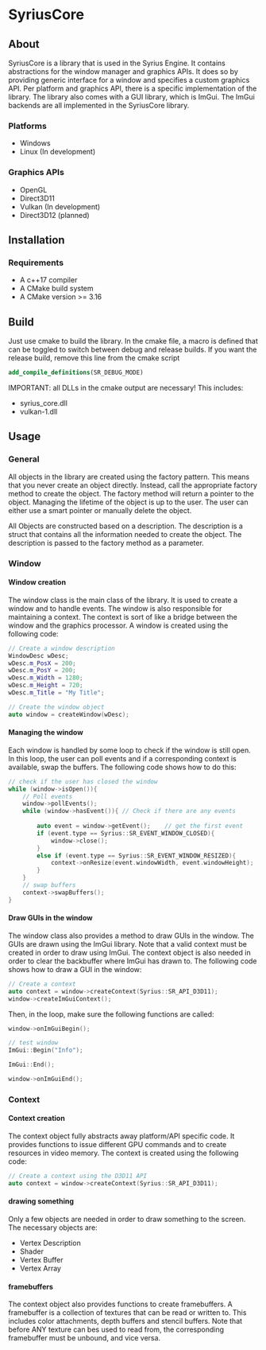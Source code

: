 # SyriusCore
## About
SyriusCore is a library that is used in the Syrius Engine. It contains abstractions for the window manager and graphics
APIs. It does so by providing generic interface for a window and specifies a custom graphics API. Per platform and 
graphics API, there is a specific implementation of the library. The library also comes with a GUI library, which is
ImGui. The ImGui backends are all implemented in the SyriusCore library. 

### Platforms
* Windows
* Linux (In development)

### Graphics APIs
* OpenGL
* Direct3D11
* Vulkan (In development)
* Direct3D12 (planned)

## Installation
### Requirements
* A c++17 compiler
* A CMake build system
* A CMake version >= 3.16

## Build
Just use cmake to build the library. In the cmake file, a macro is defined that can be toggled to switch between
debug and release builds. If you want the release build, remove this line from the cmake script
```cmake
add_compile_definitions(SR_DEBUG_MODE)
```
IMPORTANT: all DLLs in the cmake output are necessary! This includes:
* syrius_core.dll
* vulkan-1.dll

## Usage
### General
All objects in the library are created using the factory pattern. This means that you never create an object directly.
Instead, call the appropriate factory method to create the object. The factory method will return a pointer to the object.
Managing the lifetime of the object is up to the user. The user can either use a smart pointer or manually delete the object.

All Objects are constructed based on a description. The description is a struct that contains all the information needed
to create the object. The description is passed to the factory method as a parameter.

### Window
#### Window creation
The window class is the main class of the library. It is used to create a window and to handle events. The window
is also responsible for maintaining a context. The context is sort of like a bridge between the window and the
graphics processor. A window is created using the following code:
```cpp
// Create a window description
WindowDesc wDesc;
wDesc.m_PosX = 200;
wDesc.m_PosY = 200;
wDesc.m_Width = 1280;
wDesc.m_Height = 720;
wDesc.m_Title = "My Title";

// Create the window object
auto window = createWindow(wDesc);
```
#### Managing the window
Each window is handled by some loop to check if the window is still open. In this loop, the user can poll events and
if a corresponding context is available, swap the buffers. The following code shows how to do this:
```cpp
// check if the user has closed the window
while (window->isOpen()){
    // Poll events
    window->pollEvents();
    while (window->hasEvent()){ // Check if there are any events
        
        auto event = window->getEvent();    // get the first event
        if (event.type == Syrius::SR_EVENT_WINDOW_CLOSED){
            window->close();
        }
        else if (event.type == Syrius::SR_EVENT_WINDOW_RESIZED){
            context->onResize(event.windowWidth, event.windowHeight);
        }
    }
    // swap buffers
    context->swapBuffers();
}
```

#### Draw GUIs in the window
The window class also provides a method to draw GUIs in the window. The GUIs are drawn using the ImGui library. Note that
a valid context must be created in order to draw using ImGui. The context object is also needed in order to clear the
backbuffer where ImGui has drawn to. The following code shows how to draw a GUI in the window:
```cpp
// Create a context
auto context = window->createContext(Syrius::SR_API_D3D11);
window->createImGuiContext();
```
Then, in the loop, make sure the following functions are called:
```cpp
window->onImGuiBegin();

// test window
ImGui::Begin("Info");

ImGui::End();

window->onImGuiEnd();
```
### Context
#### Context creation
The context object fully abstracts away platform/API specific code. It provides functions to issue different GPU commands
and to create resources in video memory. The context is created using the following code:
```cpp
// Create a context using the D3D11 API
auto context = window->createContext(Syrius::SR_API_D3D11);
```
#### drawing something
Only a few objects are needed in order to draw something to the screen. The necessary objects are:
* Vertex Description
* Shader
* Vertex Buffer
* Vertex Array

#### framebuffers
The context object also provides functions to create framebuffers. A framebuffer is a collection of textures that can be
read or written to. This includes color attachments, depth buffers and stencil buffers. Note that before ANY texture can bes
used to read from, the corresponding framebuffer must be unbound, and vice versa.

